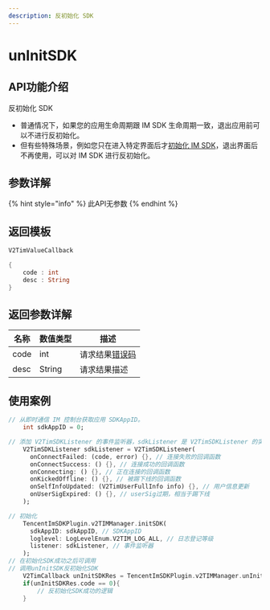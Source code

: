 ```yaml
---
description: 反初始化 SDK
---
```


# unInitSDK

## API功能介绍

反初始化 SDK

* 普通情况下，如果您的应用生命周期跟 IM SDK 生命周期一致，退出应用前可以不进行反初始化。
* 但有些特殊场景，例如您只在进入特定界面后才[初始化 IM SDK](initsdk.md)，退出界面后不再使用，可以对 IM SDK 进行反初始化。

## 参数详解

{% hint style="info" %}
此API无参数
{% endhint %}

## 返回模板

```dart
V2TimValueCallback

{
    code : int
    desc : String
}
```

## 返回参数详解

| 名称   | 数值类型   | 描述                                                             |
| ---- | ------ | -------------------------------------------------------------- |
| code | int    | 请求结果[错误码](https://cloud.tencent.com/document/product/269/1671) |
| desc | String | 请求结果描述                                                         |

## 使用案例  &#x20;

```dart
// 从即时通信 IM 控制台获取应用 SDKAppID。
    int sdkAppID = 0;

// 添加 V2TimSDKListener 的事件监听器，sdkListener 是 V2TimSDKListener 的实现类
    V2TimSDKListener sdkListener = V2TimSDKListener(
      onConnectFailed: (code, error) {}, // 连接失败的回调函数
      onConnectSuccess: () {}, // 连接成功的回调函数
      onConnecting: () {}, // 正在连接的回调函数
      onKickedOffline: () {}, // 被踢下线的回调函数
      onSelfInfoUpdated: (V2TimUserFullInfo info) {}, // 用户信息更新
      onUserSigExpired: () {}, // userSig过期，相当于踢下线
    );

// 初始化
    TencentImSDKPlugin.v2TIMManager.initSDK(
      sdkAppID: sdkAppID, // SDKAppID
      loglevel: LogLevelEnum.V2TIM_LOG_ALL, // 日志登记等级
      listener: sdkListener, // 事件监听器
    );
// 在初始化SDK成功之后可调用
// 调用unInitSDK反初始化SDK
    V2TimCallback unInitSDKRes = TencentImSDKPlugin.v2TIMManager.unInitSDK();
    if(unInitSDKRes.code == 0){
        // 反初始化SDK成功的逻辑
    }
```
